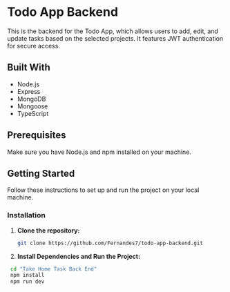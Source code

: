 # Todo App Backend

This is the backend for the Todo App, which allows users to add, edit, and update tasks based on the selected projects. It features JWT authentication for secure access.

## Built With

- Node.js
- Express
- MongoDB
- Mongoose
- TypeScript

## Prerequisites

Make sure you have Node.js and npm installed on your machine.

## Getting Started

Follow these instructions to set up and run the project on your local machine.

### Installation

1. **Clone the repository:**

   ```sh
   git clone https://github.com/Fernandes7/todo-app-backend.git
 2. **Install Dependencies and Run the Project:**

   ```sh
    cd "Take Home Task Back End"
    npm install
    npm run dev
    

